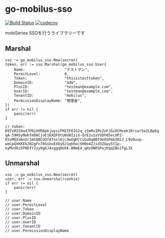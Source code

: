 # go-mobilus-sso

[![Build Status](https://cloud.drone.io/api/badges/mobilusoss/go-mobilus-sso/status.svg)](https://cloud.drone.io/mobilusoss/go-mobilus-sso)
[![codecov](https://codecov.io/gh/mobilusoss/go-mobilus-sso/branch/master/graph/badge.svg)](https://codecov.io/gh/mobilusoss/go-mobilus-sso)

mobiSeries SSOを行うライブラリーです

## Marshal

```golang
sso := go_mobilus_sso.New(secret)
token, err := sso.Marshal(go_mobilus_sso.User{
    Name:                  "テストマン",
    PermitLevel:           0,
    Token:                 "thisistesttoken",
    DomainID:              "adm",
    PlusID:                "testman@example.com",
    UserID:                "testman@example.com",
    TenantID:              "mobilus",
    PermissionDisplayName: "管理者",
})
if err != nil {
    panic(err)
}

// token: D97xRIS9a47POjX6R8pkjwyssFM2IF6IG2q_zSmRxIMsZoFJGzOCMzeK1Rriwr5e2LBp6g-qA-59HSyMwhfm9ACjoE16XQF0tU6U0IziX-QrE2u1vVVDh05ecUPZ-KSvMQIn6nXr1mSQBCbDfATosl6jL9wUgMjCsbu0qABI9e0SPmb5R2J_L9vDuxp-weCpQXKKEk2N2gFn70GsbxEXOybJ1qbhocSH6m4ZJid3ZGwyStIp-kyMvd6z5P0DfYJyy0gkJ4xggqHUXk-W9mE4_qHzONRSPojKqqIBo1TgLIk
```

## Unmarshal

```golang
sso := go_mobilus_sso.New(secret)
user, err := sso.Unmarshal(cookie)
if err != nil {
    panic(err)
}

// user.Name
// user.PermitLevel
// user.Token
// user.DomainID
// user.PlusID
// user.UserID
// user.TenantID
// user.PermissionDisplayName
```
